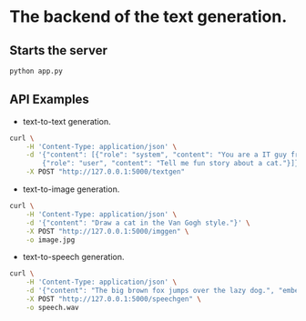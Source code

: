 # The backend of the text generation.

## Starts the server
```bash
python app.py
```

## API Examples
- text-to-text generation.
```bash
curl \
    -H 'Content-Type: application/json' \
    -d '{"content": [{"role": "system", "content": "You are a IT guy from a big company."},
        {"role": "user", "content": "Tell me fun story about a cat."}]}' \
    -X POST "http://127.0.0.1:5000/textgen"
```

- text-to-image generation.
```bash
curl \
    -H 'Content-Type: application/json' \
    -d '{"content": "Draw a cat in the Van Gogh style."}' \
    -X POST "http://127.0.0.1:5000/imggen" \
    -o image.jpg
```

- text-to-speech generation.
```bash
curl \
    -H 'Content-Type: application/json' \
    -d '{"content": "The big brown fox jumps over the lazy dog.", "embed_idx": 0}' \
    -X POST "http://127.0.0.1:5000/speechgen" \
    -o speech.wav
```